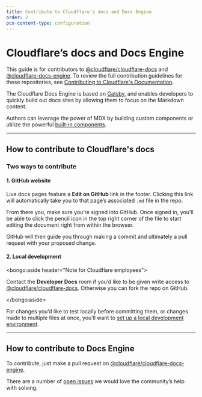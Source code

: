 ```yaml
---
title: Contribute to Cloudflare’s docs and Docs Engine
order: 2
pcx-content-type: configuration
---
```


# Cloudflare’s docs and Docs Engine

This guide is for contributors to [@cloudflare/cloudflare-docs](https://github.com/cloudflare/cloudflare-docs) and [@cloudflare-docs-engine](https://github.com/cloudflare/cloudflare-docs-engine). To review the full contribution guidelines for these repositories, see [Contributing to Cloudflare's Documentation](https://github.com/cloudflare/cloudflare-docs/blob/186d17204a509d4c8514b4c4dafd00974b4713b8/CONTRIBUTING.md).

The Cloudflare Docs Engine is based on [Gatsby](https://www.gatsbyjs.com), and enables developers to quickly build out docs sites by allowing them to focus on the Markdown content.

Authors can leverage the power of MDX by building custom components or utilize the powerful [built-in components](/reference/markdown).

--------------------------------

## How to contribute to Cloudflare's docs

### Two ways to contribute

#### 1. GitHub website

Live docs pages feature a __Edit on GitHub__ link in the footer. Clicking this link will automatically take you to that page’s associated `.md` file in the repo.

From there you, make sure you’re signed into GitHub. Once signed in, you’ll be able to click the pencil icon in the top right corner of the file to start editing the document right from within the browser.

GitHub will then guide you through making a commit and ultimately a pull request with your proposed change.

#### 2. Local development

<bongo:aside header="Note for Cloudflare employees">

Contact the __Developer Docs__ room if you’d like to be given write access to [@cloudflare/cloudflare-docs](https://github.com/cloudflare/cloudflare-docs). Otherwise you can fork the repo on GitHub.

</bongo:aside>

For changes you’d like to test locally before committing them, or changes made to multiple files at once, you’ll want to [set up a local development environment](/contributing/development-setup).

--------------------------------

## How to contribute to Docs Engine

To contribute, just make a pull request on [@cloudflare/cloudflare-docs-engine](https://github.com/cloudflare/cloudflare-docs-engine).

There are a number of [open issues](https://github.com/cloudflare/cloudflare-docs-engine/issues) we would love the community’s help with solving.
